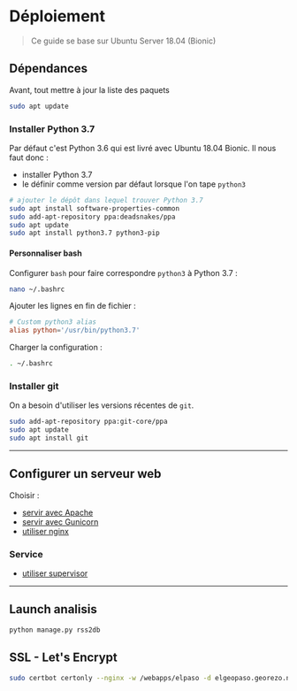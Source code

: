 # Déploiement

> Ce guide se base sur Ubuntu Server 18.04 (Bionic)

## Dépendances

Avant, tout mettre à jour la liste des paquets

```bash
sudo apt update
```

### Installer Python 3.7

Par défaut c'est Python 3.6 qui est livré avec Ubuntu 18.04 Bionic. Il nous faut donc :

- installer Python 3.7
- le définir comme version par défaut lorsque l'on tape `python3`

```bash
# ajouter le dépôt dans lequel trouver Python 3.7
sudo apt install software-properties-common
sudo add-apt-repository ppa:deadsnakes/ppa
sudo apt update
sudo apt install python3.7 python3-pip
```

#### Personnaliser bash

Configurer `bash` pour faire correspondre `python3` à Python 3.7 :

```bash
nano ~/.bashrc
```

Ajouter les lignes en fin de fichier :

```rc
# Custom python3 alias
alias python='/usr/bin/python3.7'
```

Charger la configuration :

```bash
. ~/.bashrc
```

### Installer git

On a besoin d'utiliser les versions récentes de `git`.

```bash
sudo add-apt-repository ppa:git-core/ppa
sudo apt update
sudo apt install git
```

----

## Configurer un serveur web

Choisir :

- [servir avec Apache](apache)
- [servir avec Gunicorn](gunicorn)
- [utiliser nginx](nginx)

### Service

- [utiliser supervisor](supervisor)

----

## Launch analisis

```python
python manage.py rss2db
```

## SSL - Let's Encrypt

```bash
sudo certbot certonly --nginx -w /webapps/elpaso -d elgeopaso.georezo.net -d www.elgeopaso.georezo.net
```
